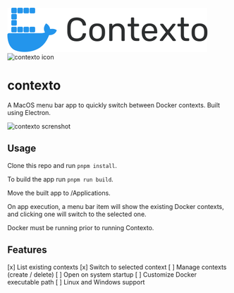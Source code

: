 ![contexto icon](/.github/images/logo.svg#gh-light-mode-only)
![contexto icon](/.github/images/logo-dark.svg#gh-dark-mode-only)

# contexto

A MacOS menu bar app to quickly switch between Docker contexts. Built using Electron.

![contexto screnshot](https://i.imgur.com/ZcPTpVo.png)

## Usage

Clone this repo and run `pnpm install`.

To build the app run `pnpm run build`.

Move the built app to /Applications.

On app execution, a menu bar item will show the existing Docker contexts, and clicking one will switch to the selected one.

Docker must be running prior to running Contexto.

## Features

[x] List existing contexts
[x] Switch to selected context
[ ] Manage contexts (create / delete)
[ ] Open on system startup
[ ] Customize Docker executable path
[ ] Linux and Windows support
